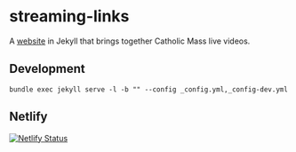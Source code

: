 # streaming-links
A [website](http://www.eucharistie.info) in Jekyll that brings together Catholic Mass live videos.

## Development
```
bundle exec jekyll serve -l -b "" --config _config.yml,_config-dev.yml
```

## Netlify

[![Netlify Status](https://api.netlify.com/api/v1/badges/3442ff90-e934-49c4-bcc4-fd8da7d7a07e/deploy-status)](https://app.netlify.com/sites/eucharistie/deploys)
